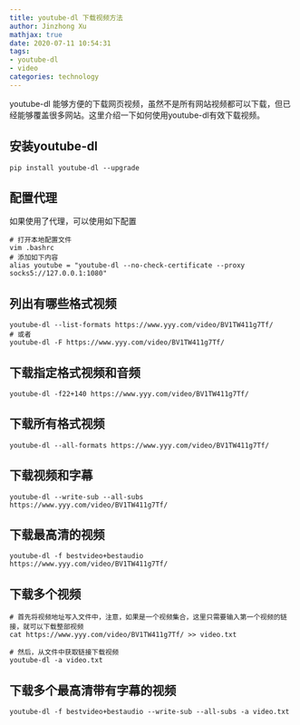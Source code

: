 ```yaml
---
title: youtube-dl 下载视频方法
author: Jinzhong Xu
mathjax: true
date: 2020-07-11 10:54:31
tags:
- youtube-dl
- video
categories: technology
---
```


youtube-dl 能够方便的下载网页视频，虽然不是所有网站视频都可以下载，但已经能够覆盖很多网站。这里介绍一下如何使用youtube-dl有效下载视频。

<!--more-->

## 安装youtube-dl

```shell
pip install youtube-dl --upgrade
```

## 配置代理

如果使用了代理，可以使用如下配置

```shell
# 打开本地配置文件
vim .bashrc
# 添加如下内容
alias youtube = "youtube-dl --no-check-certificate --proxy socks5://127.0.0.1:1080"
```

## 列出有哪些格式视频

```shell
youtube-dl --list-formats https://www.yyy.com/video/BV1TW411g7Tf/
# 或者
youtube-dl -F https://www.yyy.com/video/BV1TW411g7Tf/
```

## 下载指定格式视频和音频

```shell
youtube-dl -f22+140 https://www.yyy.com/video/BV1TW411g7Tf/
```

## 下载所有格式视频

```shell
youtube-dl --all-formats https://www.yyy.com/video/BV1TW411g7Tf/
```

## 下载视频和字幕

```shell
youtube-dl --write-sub --all-subs https://www.yyy.com/video/BV1TW411g7Tf/
```

## 下载最高清的视频

```shell
youtube-dl -f bestvideo+bestaudio https://www.yyy.com/video/BV1TW411g7Tf/
```

## 下载多个视频

```shell
# 首先将视频地址写入文件中，注意，如果是一个视频集合，这里只需要输入第一个视频的链接，就可以下载整部视频
cat https://www.yyy.com/video/BV1TW411g7Tf/ >> video.txt

# 然后，从文件中获取链接下载视频
youtube-dl -a video.txt
```

## 下载多个最高清带有字幕的视频

```shell
youtube-dl -f bestvideo+bestaudio --write-sub --all-subs -a video.txt
```

